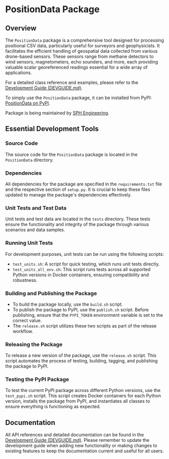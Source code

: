 # PositionData Package

## Overview

The `PositionData` package is a comprehensive tool designed for processing positional CSV data, particularly useful for surveyors and geophysicists. It facilitates the efficient handling of geospatial data collected from various drone-based sensors. These sensors range from methane detectors to wind sensors, magnetometers, echo sounders, and more, each providing valuable scalar georeferenced readings essential for a wide array of applications.

For a detailed class reference and examples, please refer to the [Development Guide (DEVGUIDE.md)](DEVGUIDE.md).

To simply use the `PositionData` package, it can be installed from PyPI: [PositionData on PyPI](https://pypi.org/project/PositionData/).

Package is being maintained by [SPH Engineering](www.sphengineering.com).

## Essential Development Tools

### Source Code

The source code for the `PositionData` package is located in the `PositionData` directory.

### Dependencies

All dependencies for the package are specified in the `requirements.txt` file and the respective section of `setup.py`. It is crucial to keep these files updated to manage the package's dependencies effectively.

### Unit Tests and Test Data

Unit tests and test data are located in the `tests` directory. These tests ensure the functionality and integrity of the package through various scenarios and data samples.

### Running Unit Tests

For development purposes, unit tests can be run using the following scripts:

- `test_units.sh`: A script for quick testing, which runs unit tests directly.
- `test_units_all_env.sh`: This script runs tests across all supported Python versions in Docker containers, ensuring compatibility and robustness.

### Building and Publishing the Package

- To build the package locally, use the `build.sh` script.
- To publish the package to PyPI, use the `publish.sh` script. Before publishing, ensure that the `PYPI_TOKEN` environment variable is set to the correct value.
- The `release.sh` script utilizes these two scripts as part of the release workflow.

### Releasing the Package

To release a new version of the package, use the `release.sh` script. This script automates the process of testing, building, tagging, and publishing the package to PyPI.

### Testing the PyPI Package

To test the current PyPI package across different Python versions, use the `test_pypi.sh` script. This script creates Docker containers for each Python version, installs the package from PyPI, and instantiates all classes to ensure everything is functioning as expected.

## Documentation

All API references and detailed documentation can be found in the [Development Guide (DEVGUIDE.md)](DEVGUIDE.md). Please remember to update the development guide when adding new functionality or making changes to existing features to keep the documentation current and useful for all users.
